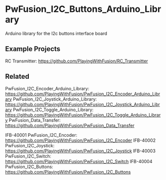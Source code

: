 # PwFusion_I2C_Buttons_Arduino_Library
Arduino library for the I2c buttons interface board

## Example Projects
RC Transmitter: https://github.com/PlayingWithFusion/RC_Transmitter

## Related
PwFusion_I2C_Encoder_Arduino_Library:   https://github.com/PlayingWithFusion/PwFusion_I2C_Encoder_Arduino_Library
PwFusion_I2C_Joystick_Arduino_Library:  https://github.com/PlayingWithFusion/PwFusion_I2C_Joystick_Arduino_Library
PwFusion_I2C_Toggle_Arduino_Library:    https://github.com/PlayingWithFusion/PwFusion_I2C_Toggle_Arduino_Library
PwFusion_Data_Transfer:                 https://github.com/PlayingWithFusion/PwFusion_Data_Transfer

IFB-40001 PwFusion_I2C_Encoder:     https://github.com/PlayingWithFusion/PwFusion_I2C_Encoder
IFB-40002 PwFusion_I2C_Joystick:    https://github.com/PlayingWithFusion/PwFusion_I2C_Joystick
IFB-40003 PwFusion_I2C_Switch:      https://github.com/PlayingWithFusion/PwFusion_I2C_Switch
IFB-40004 PwFusion_I2C_Buttons:     https://github.com/PlayingWithFusion/PwFusion_I2C_Buttons
